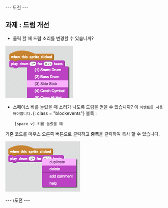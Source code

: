 \--- 도전 \---

## 과제 : 드럼 개선

+ 클릭 할 때 드럼 소리를 변경할 수 있습니까?

![스크린 샷](images/band-drum-sound.png)

+ 스페이스 바를 눌렀을 때 소리가 나도록 드럼을 얻을 수 있습니까? 이 `이벤트를 사용해야합니다.`{: class = "blockevents"} 블록 :

```blocks
    [space v] 키를 눌렀을 때
```

기존 코드를 마우스 오른쪽 버튼으로 클릭하고 **중복**을 클릭하여 복사 할 수 있습니다.

![스크린 샷](images/band-duplicate-code.png)

\--- /도전 \---